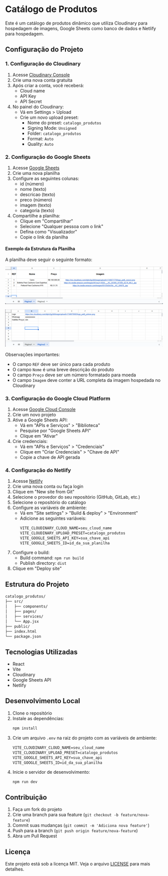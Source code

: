 # Catálogo de Produtos

Este é um catálogo de produtos dinâmico que utiliza Cloudinary para hospedagem de imagens, Google Sheets como banco de dados e Netlify para hospedagem.

## Configuração do Projeto

### 1. Configuração do Cloudinary

1. Acesse [Cloudinary Console](https://console.cloudinary.com/app/)
2. Crie uma nova conta gratuita
3. Após criar a conta, você receberá:
   - Cloud name
   - API Key
   - API Secret
4. No painel do Cloudinary:
   - Vá em Settings > Upload
   - Crie um novo upload preset:
     - Nome do preset: `catalogo_produtos`
     - Signing Mode: `Unsigned`
     - Folder: `catalogo_produtos`
     - Format: `Auto`
     - Quality: `Auto`

### 2. Configuração do Google Sheets

1. Acesse [Google Sheets](https://docs.google.com/spreadsheets)
2. Crie uma nova planilha
3. Configure as seguintes colunas:
   - id (número)
   - nome (texto)
   - descricao (texto)
   - preco (número)
   - imagem (texto)
   - categoria (texto)
4. Compartilhe a planilha:
   - Clique em "Compartilhar"
   - Selecione "Qualquer pessoa com o link"
   - Defina como "Visualizador"
   - Copie o link da planilha

#### Exemplo da Estrutura da Planilha

A planilha deve seguir o seguinte formato:

![Exemplo da Primeira Página da Planilha](screenshots/page_one_sheet.png)

![Exemplo da Segunda Página da Planilha](screenshots/page_two_sheet.png)

Observações importantes:
- O campo `REF` deve ser único para cada produto
- O campo `Nome` é uma breve descrição do produto
- O campo `Preço` deve ser um número formatado para moeda
- O campo `Imagem` deve conter a URL completa da imagem hospedada no Cloudinary

### 3. Configuração do Google Cloud Platform

1. Acesse [Google Cloud Console](https://console.cloud.google.com/)
2. Crie um novo projeto
3. Ative a Google Sheets API:
   - Vá em "APIs e Serviços" > "Biblioteca"
   - Pesquise por "Google Sheets API"
   - Clique em "Ativar"
4. Crie credenciais:
   - Vá em "APIs e Serviços" > "Credenciais"
   - Clique em "Criar Credenciais" > "Chave de API"
   - Copie a chave de API gerada

### 4. Configuração do Netlify

1. Acesse [Netlify](https://app.netlify.com/)
2. Crie uma nova conta ou faça login
3. Clique em "New site from Git"
4. Selecione o provedor do seu repositório (GitHub, GitLab, etc.)
5. Selecione o repositório do catálogo
6. Configure as variáveis de ambiente:
   - Vá em "Site settings" > "Build & deploy" > "Environment"
   - Adicione as seguintes variáveis:
     ```
     VITE_CLOUDINARY_CLOUD_NAME=seu_cloud_name
     VITE_CLOUDINARY_UPLOAD_PRESET=catalogo_produtos
     VITE_GOOGLE_SHEETS_API_KEY=sua_chave_api
     VITE_GOOGLE_SHEETS_ID=id_da_sua_planilha
     ```
7. Configure o build:
   - Build command: `npm run build`
   - Publish directory: `dist`
8. Clique em "Deploy site"

## Estrutura do Projeto

```
catalogo_produtos/
├── src/
│   ├── components/
│   ├── pages/
│   ├── services/
│   └── App.jsx
├── public/
├── index.html
└── package.json
```

## Tecnologias Utilizadas

- React
- Vite
- Cloudinary
- Google Sheets API
- Netlify

## Desenvolvimento Local

1. Clone o repositório
2. Instale as dependências:
   ```bash
   npm install
   ```
3. Crie um arquivo `.env` na raiz do projeto com as variáveis de ambiente:
   ```
   VITE_CLOUDINARY_CLOUD_NAME=seu_cloud_name
   VITE_CLOUDINARY_UPLOAD_PRESET=catalogo_produtos
   VITE_GOOGLE_SHEETS_API_KEY=sua_chave_api
   VITE_GOOGLE_SHEETS_ID=id_da_sua_planilha
   ```
4. Inicie o servidor de desenvolvimento:
   ```bash
   npm run dev
   ```

## Contribuição

1. Faça um fork do projeto
2. Crie uma branch para sua feature (`git checkout -b feature/nova-feature`)
3. Commit suas mudanças (`git commit -m 'Adiciona nova feature'`)
4. Push para a branch (`git push origin feature/nova-feature`)
5. Abra um Pull Request

## Licença

Este projeto está sob a licença MIT. Veja o arquivo [LICENSE](LICENSE) para mais detalhes.
